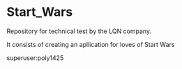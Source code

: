 # Start_Wars

Repository for technical test by the LQN company. 

It consists of creating an apllication for loves of Start Wars 




superuser:poly1425

